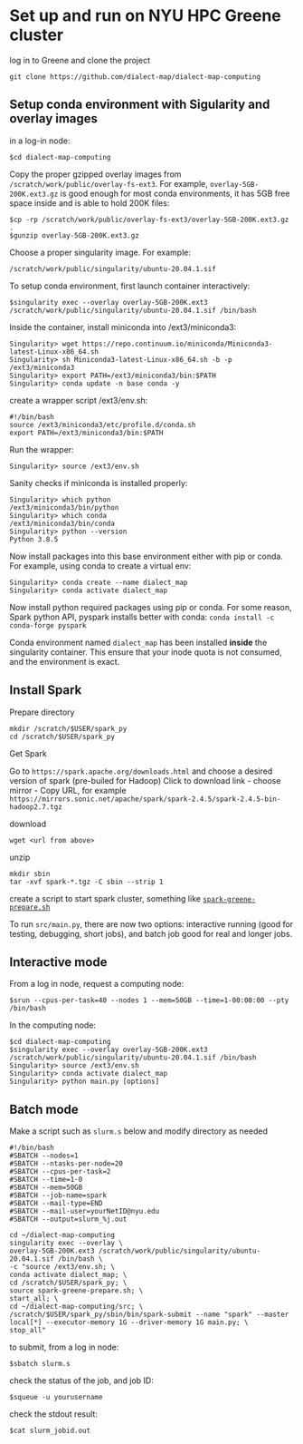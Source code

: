 # Set up and run on NYU HPC Greene cluster

log in to Greene and clone the project
```
git clone https://github.com/dialect-map/dialect-map-computing
```
## Setup conda environment with Sigularity and overlay images
in a log-in node:
```
$cd dialect-map-computing
```

Copy the proper gzipped overlay images from `/scratch/work/public/overlay-fs-ext3`. For example, `overlay-5GB-200K.ext3.gz` is good enough for most conda environments, it has 5GB free space inside and is able to hold 200K files:
```
$cp -rp /scratch/work/public/overlay-fs-ext3/overlay-5GB-200K.ext3.gz .
$gunzip overlay-5GB-200K.ext3.gz
```
Choose a proper singularity image. For example:

`/scratch/work/public/singularity/ubuntu-20.04.1.sif`

To setup conda environment, first launch container interactively: 

```
$singularity exec --overlay overlay-5GB-200K.ext3 /scratch/work/public/singularity/ubuntu-20.04.1.sif /bin/bash
```
Inside the container, install miniconda into /ext3/miniconda3:
```
Singularity> wget https://repo.continuum.io/miniconda/Miniconda3-latest-Linux-x86_64.sh
Singularity> sh Miniconda3-latest-Linux-x86_64.sh -b -p /ext3/miniconda3
Singularity> export PATH=/ext3/miniconda3/bin:$PATH
Singularity> conda update -n base conda -y
```
create a wrapper script /ext3/env.sh: 
```
#!/bin/bash
source /ext3/miniconda3/etc/profile.d/conda.sh
export PATH=/ext3/miniconda3/bin:$PATH
```
Run the wrapper:
```
Singularity> source /ext3/env.sh
```
Sanity checks if miniconda is installed properly:
```
Singularity> which python
/ext3/miniconda3/bin/python
Singularity> which conda
/ext3/miniconda3/bin/conda
Singularity> python --version
Python 3.8.5
```

Now install packages into this base environment either with pip or conda.
For example, using conda to create a virtual env:
```
Singularity> conda create --name dialect_map 
Singularity> conda activate dialect_map
```
Now install python required packages using pip or conda. For some reason, Spark python API, pyspark installs better with conda:
`conda install -c conda-forge pyspark`

Conda environment named `dialect_map` has been installed **inside** the singularity container. This ensure that your inode quota is not consumed, and the environment is exact.

## Install Spark
Prepare directory
```
mkdir /scratch/$USER/spark_py
cd /scratch/$USER/spark_py
```
Get Spark

Go to `https://spark.apache.org/downloads.html` and choose a desired version of spark (pre-builed for Hadoop)
Click to download link - choose mirror - Copy URL, for example `https://mirrors.sonic.net/apache/spark/spark-2.4.5/spark-2.4.5-bin-hadoop2.7.tgz`

download
```
wget <url from above>
```

unzip
```
mkdir sbin
tar -xvf spark-*.tgz -C sbin --strip 1
```
create a script to start spark cluster, something like [`spark-greene-prepare.sh`](https://github.com/dialect-map/dialect-map-computing/blob/main/docs/spark-greene-prepare.sh)

To run `src/main.py`, there are now two options: interactive running (good for testing, debugging, short jobs), and batch job good for real and longer jobs. 
## Interactive mode
From a log in node, request a computing node:
```
$srun --cpus-per-task=40 --nodes 1 --mem=50GB --time=1-00:00:00 --pty /bin/bash
```
In the computing node:
```
$cd dialect-map-computing
$singularity exec --overlay overlay-5GB-200K.ext3 /scratch/work/public/singularity/ubuntu-20.04.1.sif /bin/bash
Singularity> source /ext3/env.sh
Singularity> conda activate dialect_map
Singularity> python main.py [options]
```
## Batch mode
Make a script such as `slurm.s` below and modify directory as needed 
```
#!/bin/bash
#SBATCH --nodes=1
#SBATCH --ntasks-per-node=20
#SBATCH --cpus-per-task=2
#SBATCH --time=1-0
#SBATCH --mem=50GB
#SBATCH --job-name=spark
#SBATCH --mail-type=END
#SBATCH --mail-user=yourNetID@nyu.edu
#SBATCH --output=slurm_%j.out

cd ~/dialect-map-computing
singularity exec --overlay \
overlay-5GB-200K.ext3 /scratch/work/public/singularity/ubuntu-20.04.1.sif /bin/bash \
-c "source /ext3/env.sh; \
conda activate dialect_map; \
cd /scratch/$USER/spark_py; \
source spark-greene-prepare.sh; \
start_all; \
cd ~/dialect-map-computing/src; \
/scratch/$USER/spark_py/sbin/bin/spark-submit --name "spark" --master local[*] --executor-memory 1G --driver-memory 1G main.py; \
stop_all"    
```
to submit, from a log in node:
```
$sbatch slurm.s
```
check the status of the job, and job ID:
```
$squeue -u yourusername
```
check the stdout result:
```
$cat slurm_jobid.out
```







